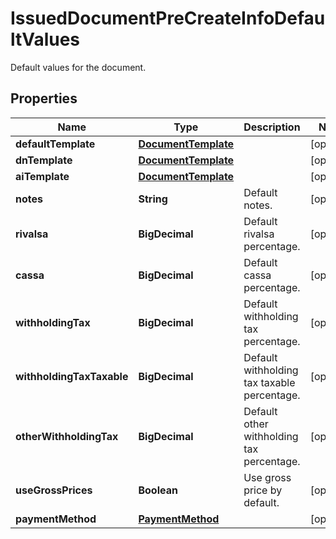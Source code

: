 

# IssuedDocumentPreCreateInfoDefaultValues

Default values for the document.

## Properties

| Name | Type | Description | Notes |
|------------ | ------------- | ------------- | -------------|
|**defaultTemplate** | [**DocumentTemplate**](DocumentTemplate.md) |  |  [optional] |
|**dnTemplate** | [**DocumentTemplate**](DocumentTemplate.md) |  |  [optional] |
|**aiTemplate** | [**DocumentTemplate**](DocumentTemplate.md) |  |  [optional] |
|**notes** | **String** | Default notes. |  [optional] |
|**rivalsa** | **BigDecimal** | Default rivalsa percentage. |  [optional] |
|**cassa** | **BigDecimal** | Default cassa percentage. |  [optional] |
|**withholdingTax** | **BigDecimal** | Default withholding tax percentage. |  [optional] |
|**withholdingTaxTaxable** | **BigDecimal** | Default withholding tax taxable percentage. |  [optional] |
|**otherWithholdingTax** | **BigDecimal** | Default other withholding tax percentage. |  [optional] |
|**useGrossPrices** | **Boolean** | Use gross price by default. |  [optional] |
|**paymentMethod** | [**PaymentMethod**](PaymentMethod.md) |  |  [optional] |



